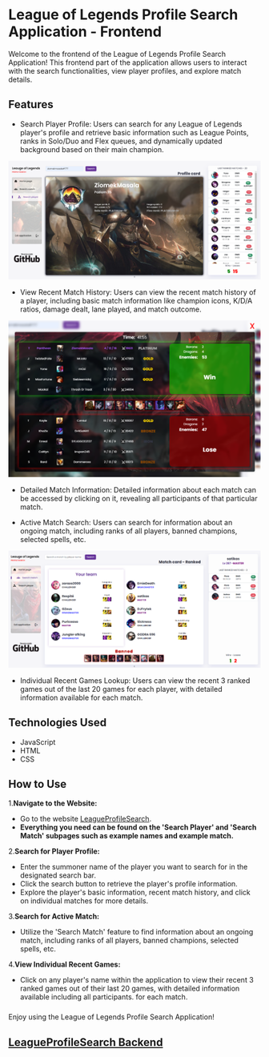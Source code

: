 
# League of Legends Profile Search Application - Frontend
Welcome to the frontend of the League of Legends Profile Search Application! This frontend part of the application allows users to interact with the search functionalities, view player profiles, and explore match details.

## Features
- Search Player Profile: Users can search for any League of Legends player's profile and retrieve basic information such as League Points, ranks in Solo/Duo and Flex queues, and dynamically updated background based on their main champion.

<img src='img/profile search.png'>

- View Recent Match History: Users can view the recent match history of a player, including basic match information like champion icons, K/D/A ratios, damage dealt, lane played, and match outcome.

<img src='img/recent match.png'>

- Detailed Match Information: Detailed information about each match can be accessed by clicking on it, revealing all participants of that particular match.

- Active Match Search: Users can search for information about an ongoing match, including ranks of all players, banned champions, selected spells, etc.

<img src='img/active match.png'>

- Individual Recent Games Lookup: Users can view the recent 3 ranked games out of the last 20 games for each player, with detailed information available for each match.
## Technologies Used
- JavaScript
- HTML
- CSS
## How to Use
1.<b>Navigate to the Website:</b>
- Go to the website [LeagueProfileSearch](https://kpodsiadlo7.github.io).
- <b>Everything you need can be found on the 'Search Player' and 'Search Match' subpages such as example names and example match.</b>

2.<b>Search for Player Profile:</b>

- Enter the summoner name of the player you want to search for in the designated search bar.
- Click the search button to retrieve the player's profile information.
- Explore the player's basic information, recent match history, and click on individual matches for more details.

3.<b>Search for Active Match:</b>

- Utilize the 'Search Match' feature to find information about an ongoing match, including ranks of all players, banned champions, selected spells, etc.

4.<b>View Individual Recent Games:</b>

- Click on any player's name within the application to view their recent 3 ranked games out of their last 20 games, with detailed information available including all participants. for each match.
###
Enjoy using the League of Legends Profile Search Application!
## [LeagueProfileSearch Backend](https://github.com/kpodsiadlo7/LeagueProfileSearch)